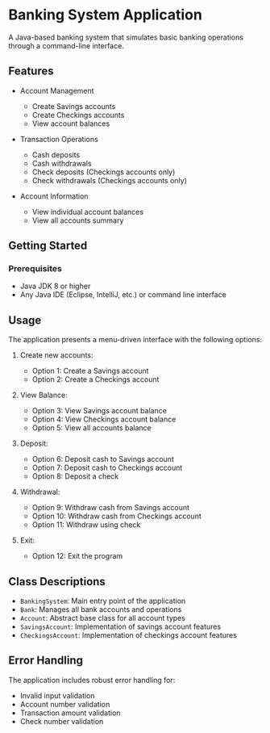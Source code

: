 # Banking System Application

A Java-based banking system that simulates basic banking operations through a command-line interface.

## Features

- Account Management
    - Create Savings accounts
    - Create Checkings accounts
    - View account balances

- Transaction Operations
    - Cash deposits
    - Cash withdrawals
    - Check deposits (Checkings accounts only)
    - Check withdrawals (Checkings accounts only)

- Account Information
    - View individual account balances
    - View all accounts summary

## Getting Started

### Prerequisites

- Java JDK 8 or higher
- Any Java IDE (Eclipse, IntelliJ, etc.) or command line interface

## Usage

The application presents a menu-driven interface with the following options:

1. Create new accounts:
    - Option 1: Create a Savings account
    - Option 2: Create a Checkings account

2. View Balance:
    - Option 3: View Savings account balance
    - Option 4: View Checkings account balance
    - Option 5: View all accounts balance

3. Deposit:
    - Option 6: Deposit cash to Savings account
    - Option 7: Deposit cash to Checkings account
    - Option 8: Deposit a check

4. Withdrawal:
    - Option 9: Withdraw cash from Savings account
    - Option 10: Withdraw cash from Checkings account
    - Option 11: Withdraw using check

5. Exit:
    - Option 12: Exit the program

## Class Descriptions

- `BankingSystem`: Main entry point of the application
- `Bank`: Manages all bank accounts and operations
- `Account`: Abstract base class for all account types
- `SavingsAccount`: Implementation of savings account features
- `CheckingsAccount`: Implementation of checkings account features

## Error Handling

The application includes robust error handling for:
- Invalid input validation
- Account number validation
- Transaction amount validation
- Check number validation
